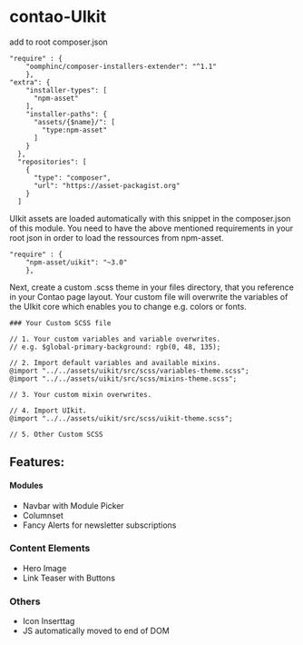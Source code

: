 # contao-UIkit

add to root composer.json
```
"require" : {
    "oomphinc/composer-installers-extender": "^1.1"
    },
"extra": {
    "installer-types": [
      "npm-asset"
    ],
    "installer-paths": {
      "assets/{$name}/": [
        "type:npm-asset"
      ]
    }
  },
  "repositories": [
    {
      "type": "composer",
      "url": "https://asset-packagist.org"
    }
  ]
  ```

UIkit assets are loaded automatically with this snippet in the composer.json of this module. 
You need to have the above mentioned requirements in your root json in order to load the ressources from npm-asset.
```
"require" : {
    "npm-asset/uikit": "~3.0"
    },

```

Next, create a custom .scss theme in your files directory, that you reference in your Contao page layout. Your custom file will overwrite the variables of the UIkit core which enables you to change e.g. colors or fonts.
```
### Your Custom SCSS file

// 1. Your custom variables and variable overwrites.
// e.g. $global-primary-background: rgb(0, 48, 135);

// 2. Import default variables and available mixins.
@import "../../assets/uikit/src/scss/variables-theme.scss";
@import "../../assets/uikit/src/scss/mixins-theme.scss";

// 3. Your custom mixin overwrites.

// 4. Import UIkit.
@import "../../assets/uikit/src/scss/uikit-theme.scss";

// 5. Other Custom SCSS
```

## Features:

#### Modules
* Navbar with Module Picker
* Columnset
* Fancy Alerts for newsletter subscriptions
### Content Elements
* Hero Image
* Link Teaser with Buttons

### Others
* Icon Inserttag
* JS automatically moved to end of DOM
